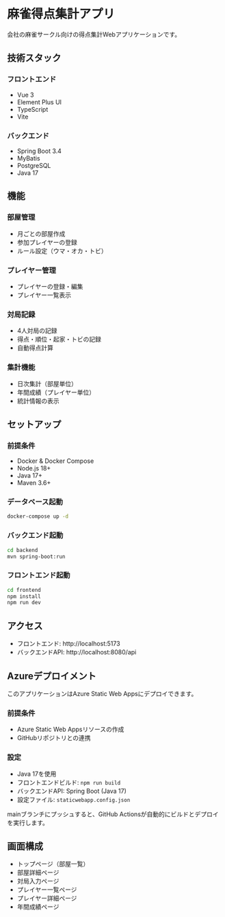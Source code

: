 # 麻雀得点集計アプリ

会社の麻雀サークル向けの得点集計Webアプリケーションです。

## 技術スタック

### フロントエンド
- Vue 3
- Element Plus UI
- TypeScript
- Vite

### バックエンド
- Spring Boot 3.4
- MyBatis
- PostgreSQL
- Java 17

## 機能

### 部屋管理
- 月ごとの部屋作成
- 参加プレイヤーの登録
- ルール設定（ウマ・オカ・トビ）

### プレイヤー管理
- プレイヤーの登録・編集
- プレイヤー一覧表示

### 対局記録
- 4人対局の記録
- 得点・順位・起家・トビの記録
- 自動得点計算

### 集計機能
- 日次集計（部屋単位）
- 年間成績（プレイヤー単位）
- 統計情報の表示

## セットアップ

### 前提条件
- Docker & Docker Compose
- Node.js 18+
- Java 17+
- Maven 3.6+

### データベース起動
```bash
docker-compose up -d
```

### バックエンド起動
```bash
cd backend
mvn spring-boot:run
```

### フロントエンド起動
```bash
cd frontend
npm install
npm run dev
```

## アクセス
- フロントエンド: http://localhost:5173
- バックエンドAPI: http://localhost:8080/api

## Azureデプロイメント

このアプリケーションはAzure Static Web Appsにデプロイできます。

### 前提条件
- Azure Static Web Appsリソースの作成
- GitHubリポジトリとの連携

### 設定
- Java 17を使用
- フロントエンドビルド: `npm run build`
- バックエンドAPI: Spring Boot (Java 17)
- 設定ファイル: `staticwebapp.config.json`

mainブランチにプッシュすると、GitHub Actionsが自動的にビルドとデプロイを実行します。

## 画面構成
- トップページ（部屋一覧）
- 部屋詳細ページ
- 対局入力ページ
- プレイヤー一覧ページ
- プレイヤー詳細ページ
- 年間成績ページ
